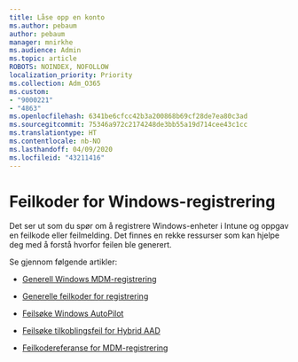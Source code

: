```yaml
---
title: Låse opp en konto
ms.author: pebaum
author: pebaum
manager: mnirkhe
ms.audience: Admin
ms.topic: article
ROBOTS: NOINDEX, NOFOLLOW
localization_priority: Priority
ms.collection: Adm_O365
ms.custom:
- "9000221"
- "4863"
ms.openlocfilehash: 6341be6cfcc42b3a200868b69cf28de7ea80c3ad
ms.sourcegitcommit: 75346a972c2174248de3bb55a19d714cee43c1cc
ms.translationtype: HT
ms.contentlocale: nb-NO
ms.lasthandoff: 04/09/2020
ms.locfileid: "43211416"
---
```

# <a name="windows-enrolment-error-codes"></a>Feilkoder for Windows-registrering

Det ser ut som du spør om å registrere Windows-enheter i Intune og oppgav en feilkode eller feilmelding. Det finnes en rekke ressurser som kan hjelpe deg med å forstå hvorfor feilen ble generert.
 
Se gjennom følgende artikler:

- [Generell Windows MDM-registrering](https://docs.microsoft.com/mem/intune/enrollment/troubleshoot-windows-enrollment-errors)

- [Generelle feilkoder for registrering](https://docs.microsoft.com/mem/intune/enrollment/troubleshoot-device-enrollment-in-intune#general-enrollment-error-codes)

- [Feilsøke Windows AutoPilot](https://docs.microsoft.com/windows/deployment/windows-autopilot/troubleshooting)

- [Feilsøke tilkoblingsfeil for Hybrid AAD](https://docs.microsoft.com/azure/active-directory/devices/troubleshoot-hybrid-join-windows-current)

- [Feilkodereferanse for MDM-registrering](https://docs.microsoft.com/windows/win32/mdmreg/mdm-registration-constants)

